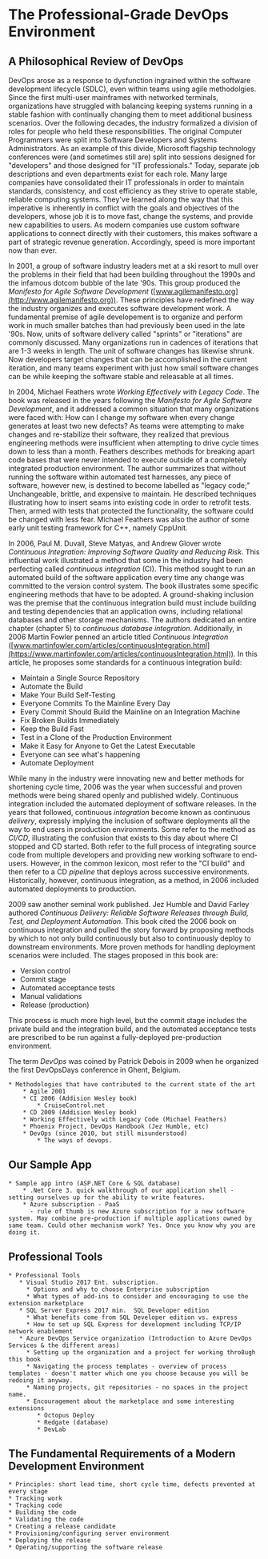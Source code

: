 # The Professional-Grade DevOps Environment

## A Philosophical Review of DevOps

DevOps arose as a response to dysfunction ingrained within the software development lifecycle (SDLC), even within teams using agile methodolgies. Since the first multi-user mainframes with networked terminals, organizations have struggled with balancing keeping systems running in a stable fashion with continually changing them to meet additional business scenarios. Over the following decades, the industry formalized a division of roles for people who held these responsibilities. The original Computer Programmers were split into Software Developers and Systems Administrators. As an example of this divide, Microsoft flagship technology conferences were (and sometimes still are) split into sessions designed for "developers" and those designed for "IT professionals." Today, separate job descriptions and even departments exist for each role. Many large companies have consolidated their IT professionals in order to maintain standards, consistency, and cost efficiency as they strive to operate stable, reliable computing systems. They've learned along the way that this imperative is inherently in conflict with the goals and objectives of the developers, whose job it is to move fast, change the systems, and provide new capabilities to users. As modern companies use custom software applications to connect directly with their customers, this makes software a part of strategic revenue generation. Accordingly, speed is more important now than ever.

In 2001, a group of software industry leaders met at a ski resort to mull over the problems in their field that had been building throughout the 1990s and the infamous dotcom bubble of the late '90s. This group produced the *Manifesto for Agile Software Development* ([www.agilemanifesto.org](http://www.agilemanifesto.org)). These principles have redefined the way the industry organizes and executes software development work. A fundamental premise of agile developement is to organize and perform work in much smaller batches than had previously been used in the late '90s. Now, units of software delivery called "sprints" or "iterations" are commonly discussed. Many organizations run in cadences of iterations that are 1-3 weeks in length. The unit of software changes has likewise shrunk. Now developers target changes that can be accomplished in the current iteration, and many teams experiment with just how small software changes can be while keeping the software stable and releasable at all times.

In 2004, Michael Feathers wrote *Working Effectively with Legacy Code*. The book was released in the years following the *Manifesto for Agile Software Development*, and it addressed a common situation that many organizations were faced with: How can I change my software when every change generates at least two new defects? As teams were attempting to make changes and re-stabilize their software, they realized that previous engineering methods were insufficient when attempting to drive cycle times down to less than a month. Feathers describes methods for breaking apart code bases that were never intended to execute outside of a completely integrated production environment. The author summarizes that without running the software within automated test harnesses, any piece of software, however new, is destined to become labelled as "legacy code;" Unchangeable, brittle, and expensive to maintain. He described techniques illustrating how to insert seams into existing code in order to retrofit tests. Then, armed with tests that protected the functionality, the software could be changed with less fear. Michael Feathers was also the author of some early unit testing framework for C++, namely CppUnit.

In 2006, Paul M. Duvall, Steve Matyas, and Andrew Glover wrote *Continuous Integration: Improving Software Quality and Reducing Risk*. This influential work illustrated a method that some in the industry had been perfecting called *continuous integration* (CI). This method sought to run an automated build of the software application every time any change was committed to the version control system. The book illustrates some specific engineering methods that have to be adopted. A ground-shaking inclusion was the premise that the continuous integration build must include building and testing dependencies that an application owns, including relational databases and other storage mechanisms. The authors dedicated an entire chapter (chapter 5) to *continuous database integration*.  Additionally, in 2006 Martin Fowler penned an article titled *Continuous Integration* ([www.martinfowler.com/articles/continuousIntegration.html](https://www.martinfowler.com/articles/continuousIntegration.html)). In this article, he proposes some standards for a continuous integration build:

* Maintain a Single Source Repository
* Automate the Build
* Make Your Build Self-Testing
* Everyone Commits To the Mainline Every Day
* Every Commit Should Build the Mainline on an Integration Machine
* Fix Broken Builds Immediately
* Keep the Build Fast
* Test in a Clone of the Production Environment
* Make it Easy for Anyone to Get the Latest Executable
* Everyone can see what's happening
* Automate Deployment

While many in the industry were innovating new and better methods for shortening cycle time, 2006 was the year when successful and proven methods were being shared openly and published widely. Continuous integration included the automated deployment of software releases. In the years that followed, continuous *integration* become known as continuous *delivery*, expressly implying the inclusion of software deployments all the way to end users in production environments. Some refer to the method as *CI/CD*, illustrating the confusion that exists to this day about where CI stopped and CD started. Both refer to the full process of integrating source code from multiple developers and providing new working software to end-users. However, in the common lexicon, most refer to the "CI build" and then refer to a CD *pipeline* that deploys across successive environments. Historically, however, continuous integration, as a method, in 2006 included automated deployments to production.

2009 saw another seminal work published. Jez Humble and David Farley authored *Continuous Delivery: Reliable Software Releases through Build, Test, and Deployment Automation*. This book cited the 2006 book on continuous integration and pulled the story forward by proposing methods by which to not only build continuously but also to continuously deploy to downstream environments. More proven methods for handling deployment scenarios were included. The stages proposed in this book are:

* Version control
* Commit stage
* Automated acceptance tests
* Manual validations
* Release (production)

This process is much more high level, but the commit stage includes the private build and the integration build, and the automated acceptance tests are prescribed to be run against a fully-deployed pre-production environment.

The term *DevOps* was coined by Patrick Debois in 2009 when he organized the first DevOpsDays conference in Ghent, Belgium.

    * Methodologies that have contributed to the current state of the art
        * Agile 2001
        * CI 2006 (Addision Wesley book)
            * CruiseControl.net
        * CD 2009 (Addision Wesley book)
        * Working Effectively with Legacy Code (Michael Feathers)
        * Phoenix Project, DevOps Handbook (Jez Humble, etc)
        * DevOps (since 2010, but still misunderstood)
            * The ways of devops.

## Our Sample App

    * Sample app intro (ASP.NET Core & SQL database)
        * .Net Core 3. quick walkthrough of our application shell - setting ourselves up for the ability to write features.
        * Azure subscription - PaaS
          - rule of thumb is new Azure subscription for a new software system. May combine pre-production if multiple applications owned by same team. Could other mechanism work? Yes. Once you know why you are doing it.

## Professional Tools

    * Professional Tools
       * Visual Studio 2017 Ent. subscription.
         * Options and why to choose Enterprise subscription
         * What types of add-ins to consider and encouraging to use the extension marketplace
       * SQL Server Express 2017 min.  SQL Developer edition
         * What benefits come from SQL Developer edition vs. express
         * How to set up SQL Express for development including TCP/IP network enablement
       * Azure DevOps Service organization (Introduction to Azure DevOps Services & the different areas)
         * Setting up the organization and a project for working thro8ugh this book
         * Navigating the process templates - overview of process templates - doesn't matter which one you choose because you will be redoing it anyway.
         * Naming projects, git repositories - no spaces in the project name.
         * Encouragement about the marketplace and some interesting extensions
            * Octopus Deploy
            * Redgate (database)
            * DevLab

## The Fundamental Requirements of a Modern Development Environment

    * Principles: short lead time, short cycle time, defects prevented at every stage
    * Tracking work
    * Tracking code
    * Building the code
    * Validating the code
    * Creating a release candidate
    * Provisioning/configuring server environment
    * Deploying the release
    * Operating/supporting the software release
